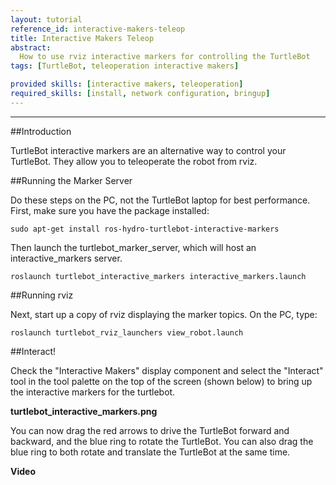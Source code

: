 ```yaml
---
layout: tutorial
reference_id: interactive-makers-teleop
title: Interactive Makers Teleop
abstract:
  How to use rviz interactive markers for controlling the TurtleBot
tags: [TurtleBot, teleoperation interactive makers]

provided skills: [interactive makers, teleoperation]
required_skills: [install, network configuration, bringup]
---
```


----

##Introduction

TurtleBot interactive markers are an alternative way to control your TurtleBot. They allow you to teleoperate the robot from rviz.

##Running the Marker Server

Do these steps on the PC, not the TurtleBot laptop for best performance. First, make sure you have the package installed:

	sudo apt-get install ros-hydro-turtlebot-interactive-markers

Then launch the turtlebot_marker_server, which will host an interactive_markers server.

	roslaunch turtlebot_interactive_markers interactive_markers.launch

##Running rviz

Next, start up a copy of rviz displaying the marker topics. On the PC, type:

	roslaunch turtlebot_rviz_launchers view_robot.launch

##Interact!

Check the "Interactive Makers" display component and select the "Interact" tool in the tool palette on the top of the screen (shown below) to bring up the interactive markers for the turtlebot.

**turtlebot_interactive_markers.png**

You can now drag the red arrows to drive the TurtleBot forward and backward, and the blue ring to rotate the TurtleBot. You can also drag the blue ring to both rotate and translate the TurtleBot at the same time.

**Video**


